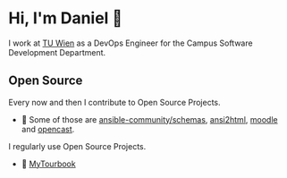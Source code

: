 # Hi, I'm Daniel 👋

I work at [TU Wien](https://tuwien.at) as a DevOps Engineer for the Campus Software Development Department.


## Open Source

Every now and then I contribute to Open Source Projects.

- 🔭 Some of those are [ansible-community/schemas](https://github.com/ansible-community/schemas), [ansi2html](pycontribs/ansi2html), [moodle](https://github.com/moodle/moodle/) and [opencast](https://github.com/opencast/opencast/).

I regularly use Open Source Projects.

- 🚴 [MyTourbook](https://github.com/mytourbook/mytourbook)

<!--
**ziegenberg/ziegenberg** is a ✨ _special_ ✨ repository because its `README.md` (this file) appears on your GitHub profile.

Here are some ideas to get you started:

- 🔭 I’m currently working on ...
- 🌱 I’m currently learning ...
- 👯 I’m looking to collaborate on ...
- 🤔 I’m looking for help with ...
- 💬 Ask me about ...
- 📫 How to reach me: ...
- 😄 Pronouns: ...
- ⚡ Fun fact: ...
-->
